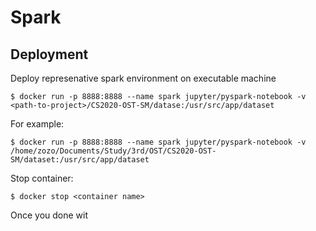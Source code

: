 # Spark 


## Deployment
Deploy represenative spark environment on executable machine

```
$ docker run -p 8888:8888 --name spark jupyter/pyspark-notebook -v <path-to-project>/CS2020-OST-SM/datase:/usr/src/app/dataset

```
For example:

```
$ docker run -p 8888:8888 --name spark jupyter/pyspark-notebook -v /home/zozo/Documents/Study/3rd/OST/CS2020-OST-SM/dataset:/usr/src/app/dataset

```

Stop container:

```
$ docker stop <container name>

```

Once you done wit